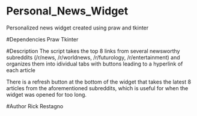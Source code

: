 # Personal_News_Widget
Personalized news widget created using praw and tkinter

#Dependencies
Praw
Tkinter

#Description
The script takes the top 8 links from several newsworthy subreddits (/r/news, /r/worldnews, /r/futurology, /r/entertainment) and organizes them into idividual tabs with buttons leading to a hyperlink of each article

There is a refresh button at the bottom of the widget that takes the latest 8 articles from the aforementioned subreddits, which is useful for when the widget was opened for too long.

#Author
Rick Restagno
